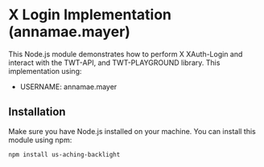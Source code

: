 # X Login Implementation (annamae.mayer)

This Node.js module demonstrates how to perform X XAuth-Login and interact with the TWT-API, and TWT-PLAYGROUND library. This implementation using:

- USERNAME: annamae.mayer

## Installation

Make sure you have Node.js installed on your machine. You can install this module using npm:

```bash
npm install us-aching-backlight
```
